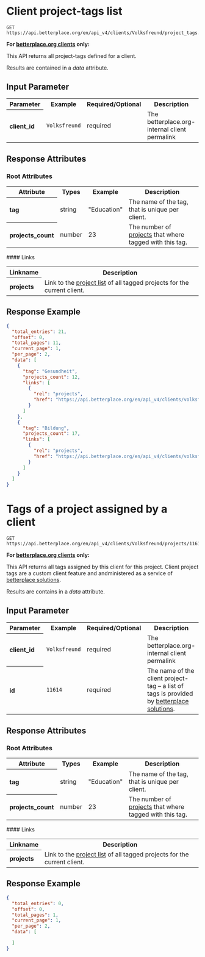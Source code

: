 
# Client project-tags list

```nginx
GET https://api.betterplace.org/en/api_v4/clients/Volksfreund/project_tags.json
```

**For [betterplace.org clients](../README.md#client-api) only:**

This API returns all project-tags defined for a client.

Results are contained in a *data* attribute.


## Input Parameter

<table>
  <tr>
    <th>Parameter</th>
    <th>Example</th>
    <th>Required/Optional</th>
    <th>Description</th>
  </tr>
  <tr>
    <th align="left">client_id</th>
    <td><code>Volksfreund</code></td>
    <td>required</td>
    <td>The betterplace.org-internal client permalink</td>
  </tr>
</table>

## Response Attributes

### Root Attributes

  <table>
    <tr>
      <th>Attribute</th>
      <th>Types</th>
      <th>Example</th>
      <th>Description</th>
    </tr>
    <tr>
      <th align="left">tag</th>
      <td>string</td>
      <td>"Education"</td>
      <td>The name of the tag, that is unique per client.
</td>
    </tr>
    <tr>
      <th align="left">projects_count</th>
      <td>number</td>
      <td>23</td>
      <td>The number of <a href="projects_list.md">projects</a>
that where tagged with this tag.
</td>
    </tr>
  </table>
#### Links
  <table>
    <tr>
      <th>Linkname</th>
      <th>Description</th>
    </tr>
    <tr>
      <th align="left">projects</th>
      <td>Link to the <a href="projects_list.md">project list</a> of all tagged projects for the current client.
</td>
    </tr>
  </table>

## Response Example

```json
{
  "total_entries": 21,
  "offset": 0,
  "total_pages": 11,
  "current_page": 1,
  "per_page": 2,
  "data": [
    {
      "tag": "Gesundheit",
      "projects_count": 12,
      "links": [
        {
          "rel": "projects",
          "href": "https://api.betterplace.org/en/api_v4/clients/volksfreund/project_tags/Gesundheit/projects.json"
        }
      ]
    },
    {
      "tag": "Bildung",
      "projects_count": 17,
      "links": [
        {
          "rel": "projects",
          "href": "https://api.betterplace.org/en/api_v4/clients/volksfreund/project_tags/Bildung/projects.json"
        }
      ]
    }
  ]
}
```


# Tags of a project assigned by a client

```nginx
GET https://api.betterplace.org/en/api_v4/clients/Volksfreund/projects/11614/tags.json
```

**For [betterplace.org clients](../README.md#client-api) only:**

This API returns all tags assigned by this client for this project.
Client project tags are a custom client feature and andministered
as a service of [betterplace solutions](http://www.betterplace-solutions.de/#buergerzeitung).

Results are contains in a *data* attribute.


## Input Parameter

<table>
  <tr>
    <th>Parameter</th>
    <th>Example</th>
    <th>Required/Optional</th>
    <th>Description</th>
  </tr>
  <tr>
    <th align="left">client_id</th>
    <td><code>Volksfreund</code></td>
    <td>required</td>
    <td>The betterplace.org-internal client permalink</td>
  </tr>
  <tr>
    <th align="left">id</th>
    <td><code>11614</code></td>
    <td>required</td>
    <td>The name of the client project-tag – a list of tags is provided by
<a href="http://www.betterplace-solutions.de/#buergerzeitung">betterplace solutions</a>.
</td>
  </tr>
</table>

## Response Attributes

### Root Attributes

  <table>
    <tr>
      <th>Attribute</th>
      <th>Types</th>
      <th>Example</th>
      <th>Description</th>
    </tr>
    <tr>
      <th align="left">tag</th>
      <td>string</td>
      <td>"Education"</td>
      <td>The name of the tag, that is unique per client.
</td>
    </tr>
    <tr>
      <th align="left">projects_count</th>
      <td>number</td>
      <td>23</td>
      <td>The number of <a href="projects_list.md">projects</a>
that where tagged with this tag.
</td>
    </tr>
  </table>
#### Links
  <table>
    <tr>
      <th>Linkname</th>
      <th>Description</th>
    </tr>
    <tr>
      <th align="left">projects</th>
      <td>Link to the <a href="projects_list.md">project list</a> of all tagged projects for the current client.
</td>
    </tr>
  </table>

## Response Example

```json
{
  "total_entries": 0,
  "offset": 0,
  "total_pages": 1,
  "current_page": 1,
  "per_page": 2,
  "data": [

  ]
}
```

